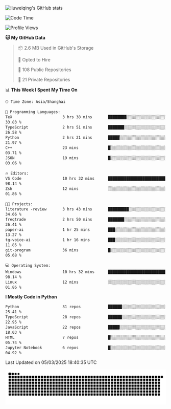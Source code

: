 ![liuweiqing's GitHub stats](https://github-readme-stats.vercel.app/api?username=14790897&show_icons=true&locale=cn&include_all_commits=true&count_private=true)

<!--START_SECTION:waka-->
![Code Time](http://img.shields.io/badge/Code%20Time-1%2C988%20hrs%2017%20mins-blue)

![Profile Views](http://img.shields.io/badge/Profile%20Views-31-blue)

**🐱 My GitHub Data** 

> 📦 2.6 MB Used in GitHub's Storage 
 > 
> 💼 Opted to Hire
 > 
> 📜 108 Public Repositories 
 > 
> 🔑 21 Private Repositories 
 > 
📊 **This Week I Spent My Time On** 

```text
🕑︎ Time Zone: Asia/Shanghai

💬 Programming Languages: 
TeX                      3 hrs 38 mins       ████████░░░░░░░░░░░░░░░░░   33.83 % 
TypeScript               2 hrs 51 mins       ███████░░░░░░░░░░░░░░░░░░   26.58 % 
Python                   2 hrs 21 mins       █████░░░░░░░░░░░░░░░░░░░░   21.97 % 
C++                      23 mins             █░░░░░░░░░░░░░░░░░░░░░░░░   03.71 % 
JSON                     19 mins             █░░░░░░░░░░░░░░░░░░░░░░░░   03.06 % 

🔥 Editors: 
VS Code                  10 hrs 32 mins      █████████████████████████   98.14 % 
Zsh                      12 mins             ░░░░░░░░░░░░░░░░░░░░░░░░░   01.86 % 

🐱‍💻 Projects: 
literature -review       3 hrs 43 mins       █████████░░░░░░░░░░░░░░░░   34.66 % 
freqtrade                2 hrs 50 mins       ███████░░░░░░░░░░░░░░░░░░   26.41 % 
paper-ai                 1 hr 25 mins        ███░░░░░░░░░░░░░░░░░░░░░░   13.27 % 
tg-voice-ai              1 hr 16 mins        ███░░░░░░░░░░░░░░░░░░░░░░   11.85 % 
git-program              36 mins             █░░░░░░░░░░░░░░░░░░░░░░░░   05.68 % 

💻 Operating System: 
Windows                  10 hrs 32 mins      █████████████████████████   98.14 % 
Linux                    12 mins             ░░░░░░░░░░░░░░░░░░░░░░░░░   01.86 % 
```

**I Mostly Code in Python** 

```text
Python                   31 repos            ██████░░░░░░░░░░░░░░░░░░░   25.41 % 
TypeScript               28 repos            ██████░░░░░░░░░░░░░░░░░░░   22.95 % 
JavaScript               22 repos            █████░░░░░░░░░░░░░░░░░░░░   18.03 % 
HTML                     7 repos             █░░░░░░░░░░░░░░░░░░░░░░░░   05.74 % 
Jupyter Notebook         6 repos             █░░░░░░░░░░░░░░░░░░░░░░░░   04.92 % 
```




 Last Updated on 05/03/2025 18:40:35 UTC
<!--END_SECTION:waka-->

<picture>
  <source media="(prefers-color-scheme: dark)" srcset="https://raw.githubusercontent.com/14790897/14790897/output/github-contribution-grid-snake-dark.svg" />
  <source media="(prefers-color-scheme: light)" srcset="https://raw.githubusercontent.com/14790897/14790897/output/github-contribution-grid-snake.svg" />
  <img alt="github-snake" src="https://raw.githubusercontent.com/14790897/14790897/output/github-contribution-grid-snake.svg" />
</picture>
